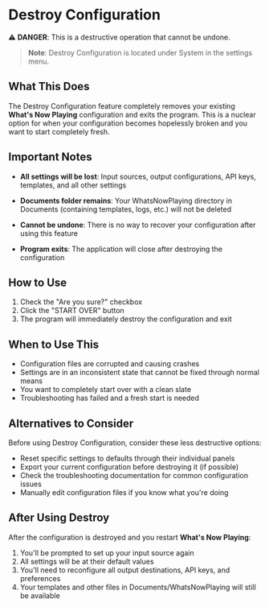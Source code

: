 # Destroy Configuration

⚠️ **DANGER**: This is a destructive operation that cannot be undone.

> **Note**: Destroy Configuration is located under System in the settings menu.

## What This Does

The Destroy Configuration feature completely removes your existing **What's Now Playing** configuration and exits the
program. This is a nuclear option for when your configuration becomes hopelessly broken and you want to start
completely fresh.

## Important Notes

* **All settings will be lost**: Input sources, output configurations, API keys, templates, and all other settings

* **Documents folder remains**: Your WhatsNowPlaying directory in Documents (containing templates, logs, etc.) will
  not be deleted

* **Cannot be undone**: There is no way to recover your configuration after using this feature

* **Program exits**: The application will close after destroying the configuration

## How to Use

1. Check the "Are you sure?" checkbox
2. Click the "START OVER" button
3. The program will immediately destroy the configuration and exit

## When to Use This

* Configuration files are corrupted and causing crashes
* Settings are in an inconsistent state that cannot be fixed through normal means
* You want to completely start over with a clean slate
* Troubleshooting has failed and a fresh start is needed

## Alternatives to Consider

Before using Destroy Configuration, consider these less destructive options:

* Reset specific settings to defaults through their individual panels
* Export your current configuration before destroying it (if possible)
* Check the troubleshooting documentation for common configuration issues
* Manually edit configuration files if you know what you're doing

## After Using Destroy

After the configuration is destroyed and you restart **What's Now Playing**:

1. You'll be prompted to set up your input source again
2. All settings will be at their default values
3. You'll need to reconfigure all output destinations, API keys, and preferences
4. Your templates and other files in Documents/WhatsNowPlaying will still be available
